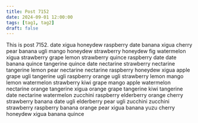 ```yaml
---
title: Post 7152
date: 2024-09-01 12:00:00
tags: [tag1, tag2]
draft: false
---
```

This is post 7152.
date
xigua
honeydew
raspberry
date
banana
xigua
cherry
pear
banana
ugli
mango
honeydew
strawberry
honeydew
fig
watermelon
xigua
strawberry
grape
lemon
strawberry
quince
raspberry
date
date
banana
quince
tangerine
quince
date
nectarine
strawberry
nectarine
tangerine
lemon
pear
nectarine
nectarine
raspberry
honeydew
xigua
apple
grape
ugli
tangerine
ugli
raspberry
orange
ugli
strawberry
lemon
mango
lemon
watermelon
strawberry
kiwi
grape
mango
apple
watermelon
nectarine
orange
tangerine
xigua
orange
grape
tangerine
kiwi
tangerine
date
nectarine
watermelon
zucchini
raspberry
elderberry
orange
cherry
strawberry
banana
date
ugli
elderberry
pear
ugli
zucchini
zucchini
strawberry
raspberry
banana
orange
pear
xigua
banana
yuzu
cherry
honeydew
xigua
banana
quince

